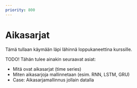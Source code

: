 ```yaml
---
priority: 800
---
```


# Aikasarjat

Tämä tullaan käymään läpi lähinnä loppukaneettina kurssille.

TODO! Tähän tulee ainakin seuraavat asiat:

* Mitä ovat aikasarjat (time series)
* Miten aikasarjoja mallinnetaan (esim. RNN, LSTM, GRU)
* Case: Aikasarjamallinnus jollain datalla

